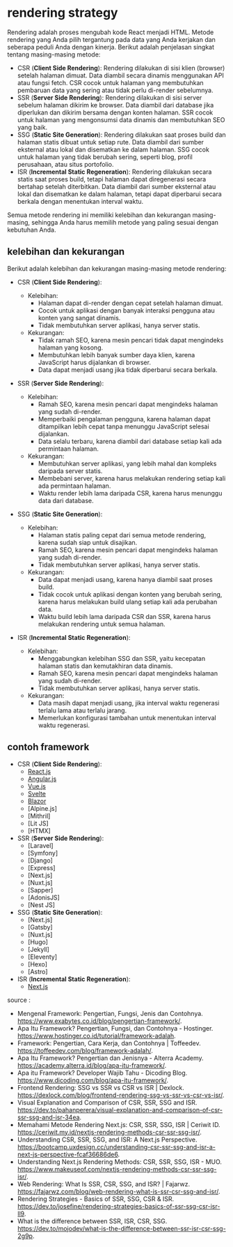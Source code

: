 # rendering strategy
Rendering adalah proses mengubah kode React menjadi HTML. Metode rendering yang Anda pilih tergantung pada data yang Anda kerjakan dan seberapa peduli Anda dengan kinerja. Berikut adalah penjelasan singkat tentang masing-masing metode:

- CSR (**Client Side Rendering**): Rendering dilakukan di sisi klien (browser) setelah halaman dimuat. Data diambil secara dinamis menggunakan API atau fungsi fetch. CSR cocok untuk halaman yang membutuhkan pembaruan data yang sering atau tidak perlu di-render sebelumnya.
- SSR (**Server Side Rendering**): Rendering dilakukan di sisi server sebelum halaman dikirim ke browser. Data diambil dari database jika diperlukan dan dikirim bersama dengan konten halaman. SSR cocok untuk halaman yang mengonsumsi data dinamis dan membutuhkan SEO yang baik.
- SSG (**Static Site Generation**): Rendering dilakukan saat proses build dan halaman statis dibuat untuk setiap rute. Data diambil dari sumber eksternal atau lokal dan disematkan ke dalam halaman. SSG cocok untuk halaman yang tidak berubah sering, seperti blog, profil perusahaan, atau situs portofolio.
- ISR (**Incremental Static Regeneration**): Rendering dilakukan secara statis saat proses build, tetapi halaman dapat diregenerasi secara bertahap setelah diterbitkan. Data diambil dari sumber eksternal atau lokal dan disematkan ke dalam halaman, tetapi dapat diperbarui secara berkala dengan menentukan interval waktu.

Semua metode rendering ini memiliki kelebihan dan kekurangan masing-masing, sehingga Anda harus memilih metode yang paling sesuai dengan kebutuhan Anda.

## kelebihan dan kekurangan
Berikut adalah kelebihan dan kekurangan masing-masing metode rendering:

- CSR (**Client Side Rendering**): 
  - Kelebihan: 
    - Halaman dapat di-render dengan cepat setelah halaman dimuat.
    - Cocok untuk aplikasi dengan banyak interaksi pengguna atau konten yang sangat dinamis.
    - Tidak membutuhkan server aplikasi, hanya server statis.
  - Kekurangan:
    - Tidak ramah SEO, karena mesin pencari tidak dapat mengindeks halaman yang kosong.
    - Membutuhkan lebih banyak sumber daya klien, karena JavaScript harus dijalankan di browser.
    - Data dapat menjadi usang jika tidak diperbarui secara berkala.

- SSR (**Server Side Rendering**):
  - Kelebihan:
    - Ramah SEO, karena mesin pencari dapat mengindeks halaman yang sudah di-render.
    - Memperbaiki pengalaman pengguna, karena halaman dapat ditampilkan lebih cepat tanpa menunggu JavaScript selesai dijalankan.
    - Data selalu terbaru, karena diambil dari database setiap kali ada permintaan halaman.
  - Kekurangan:
    - Membutuhkan server aplikasi, yang lebih mahal dan kompleks daripada server statis.
    - Membebani server, karena harus melakukan rendering setiap kali ada permintaan halaman.
    - Waktu render lebih lama daripada CSR, karena harus menunggu data dari database.

- SSG (**Static Site Generation**):
  - Kelebihan:
    - Halaman statis paling cepat dari semua metode rendering, karena sudah siap untuk disajikan.
    - Ramah SEO, karena mesin pencari dapat mengindeks halaman yang sudah di-render.
    - Tidak membutuhkan server aplikasi, hanya server statis.
  - Kekurangan:
    - Data dapat menjadi usang, karena hanya diambil saat proses build.
    - Tidak cocok untuk aplikasi dengan konten yang berubah sering, karena harus melakukan build ulang setiap kali ada perubahan data.
    - Waktu build lebih lama daripada CSR dan SSR, karena harus melakukan rendering untuk semua halaman.

- ISR (**Incremental Static Regeneration**):
  - Kelebihan:
    - Menggabungkan kelebihan SSG dan SSR, yaitu kecepatan halaman statis dan kemutakhiran data dinamis.
    - Ramah SEO, karena mesin pencari dapat mengindeks halaman yang sudah di-render.
    - Tidak membutuhkan server aplikasi, hanya server statis.
  - Kekurangan:
    - Data masih dapat menjadi usang, jika interval waktu regenerasi terlalu lama atau terlalu jarang.
    - Memerlukan konfigurasi tambahan untuk menentukan interval waktu regenerasi.

## contoh framework
- CSR (**Client Side Rendering**): 
  - [React.js](^1^)
  - [Angular.js](^2^)
  - [Vue.js](^3^)
  - [Svelte](^4^)
  - [Blazor](^5^)
  - [Alpine.js]
  - [Mithril]
  - [Lit JS]
  - [HTMX]
- SSR (**Server Side Rendering**):
  - [Laravel]
  - [Symfony]
  - [Django]
  - [Express]
  - [Next.js]
  - [Nuxt.js]
  - [Sapper]
  - [AdonisJS]
  - [Nest JS]
- SSG (**Static Site Generation**):
  - [Next.js]
  - [Gatsby]
  - [Nuxt.js]
  - [Hugo]
  - [Jekyll]
  - [Eleventy]
  - [Hexo]
  - [Astro]
- ISR (**Incremental Static Regeneration**):
  - [Next.js](14)

source :
- Mengenal Framework: Pengertian, Fungsi, Jenis dan Contohnya. https://www.exabytes.co.id/blog/pengertian-framework/.
- Apa Itu Framework? Pengertian, Fungsi, dan Contohnya - Hostinger. https://www.hostinger.co.id/tutorial/framework-adalah.
- Framework: Pengertian, Cara Kerja, dan Contohnya | Toffeedev. https://toffeedev.com/blog/framework-adalah/.
- Apa Itu Framework? Pengertian dan Jenisnya - Alterra Academy. https://academy.alterra.id/blog/apa-itu-framework/.
- Apa itu Framework? Developer Wajib Tahu - Dicoding Blog. https://www.dicoding.com/blog/apa-itu-framework/.
- Frontend Rendering: SSG vs SSR vs CSR vs ISR | Dexlock. https://dexlock.com/blog/frontend-rendering-ssg-vs-ssr-vs-csr-vs-isr/.
- Visual Explanation and Comparison of CSR, SSR, SSG and ISR. https://dev.to/pahanperera/visual-explanation-and-comparison-of-csr-ssr-ssg-and-isr-34ea.
- Memahami Metode Rendering Next.js: CSR, SSR, SSG, ISR | Ceriwit ID. https://ceriwit.my.id/nextjs-rendering-methods-csr-ssr-ssg-isr/.
- Understanding CSR, SSR, SSG, and ISR: A Next.js Perspective. https://bootcamp.uxdesign.cc/understanding-csr-ssr-ssg-and-isr-a-next-js-perspective-fcaf36686de6.
- Understanding Next.js Rendering Methods: CSR, SSR, SSG, ISR - MUO. https://www.makeuseof.com/nextjs-rendering-methods-csr-ssr-ssg-isr/.
- Web Rendering: What Is SSR, CSR, SSG, and ISR? | Fajarwz. https://fajarwz.com/blog/web-rendering-what-is-ssr-csr-ssg-and-isr/.
- Rendering Strategies - Basics of SSR, SSG, CSR & ISR. https://dev.to/josefine/rendering-strategies-basics-of-ssr-ssg-csr-isr-ll9.
- What is the difference between SSR, ISR, CSR, SSG. https://dev.to/mojodev/what-is-the-difference-between-ssr-isr-csr-ssg-2g9p.

